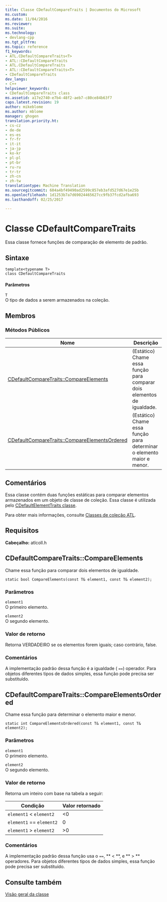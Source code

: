 ```yaml
---
title: Classe CDefaultCompareTraits | Documentos do Microsoft
ms.custom: 
ms.date: 11/04/2016
ms.reviewer: 
ms.suite: 
ms.technology:
- devlang-cpp
ms.tgt_pltfrm: 
ms.topic: reference
f1_keywords:
- ATL.CDefaultCompareTraits<T>
- ATL::CDefaultCompareTraits
- ATL.CDefaultCompareTraits
- ATL::CDefaultCompareTraits<T>
- CDefaultCompareTraits
dev_langs:
- C++
helpviewer_keywords:
- CDefaultCompareTraits class
ms.assetid: a17e2740-e7b4-48f2-aeb7-c80ce84b63f7
caps.latest.revision: 19
author: mikeblome
ms.author: mblome
manager: ghogen
translation.priority.ht:
- cs-cz
- de-de
- es-es
- fr-fr
- it-it
- ja-jp
- ko-kr
- pl-pl
- pt-br
- ru-ru
- tr-tr
- zh-cn
- zh-tw
translationtype: Machine Translation
ms.sourcegitcommit: 604a4bf49490ad2599c857eb3afd527d67e1e25b
ms.openlocfilehash: 1d1253b7a7d69024465627cc9fb37fcd2afba693
ms.lasthandoff: 02/25/2017

---
```

# <a name="cdefaultcomparetraits-class"></a>Classe CDefaultCompareTraits
Essa classe fornece funções de comparação de elemento de padrão.  
  
## <a name="syntax"></a>Sintaxe  
  
```
template<typename T>  
class CDefaultCompareTraits
```  
  
#### <a name="parameters"></a>Parâmetros  
 `T`  
 O tipo de dados a serem armazenados na coleção.  
  
## <a name="members"></a>Membros  
  
### <a name="public-methods"></a>Métodos Públicos  
  
|Nome|Descrição|  
|----------|-----------------|  
|[CDefaultCompareTraits::CompareElements](#compareelements)|(Estático) Chame essa função para comparar dois elementos de igualdade.|  
|[CDefaultCompareTraits::CompareElementsOrdered](#compareelementsordered)|(Estático) Chame essa função para determinar o elemento maior e menor.|  
  
## <a name="remarks"></a>Comentários  
 Essa classe contém duas funções estáticas para comparar elementos armazenados em um objeto de classe de coleção. Essa classe é utilizada pelo [CDefaultElementTraits classe](../../atl/reference/cdefaultelementtraits-class.md).  
  
 Para obter mais informações, consulte [Classes de coleção ATL](../../atl/atl-collection-classes.md).  
  
## <a name="requirements"></a>Requisitos  
 **Cabeçalho:** atlcoll.h  
  
##  <a name="a-namecompareelementsa--cdefaultcomparetraitscompareelements"></a><a name="compareelements"></a>CDefaultCompareTraits::CompareElements  
 Chame essa função para comparar dois elementos de igualdade.  
  
```
static bool CompareElements(const T& element1, const T& element2);
```  
  
### <a name="parameters"></a>Parâmetros  
 `element1`  
 O primeiro elemento.  
  
 `element2`  
 O segundo elemento.  
  
### <a name="return-value"></a>Valor de retorno  
 Retorna VERDADEIRO se os elementos forem iguais; caso contrário, false.  
  
### <a name="remarks"></a>Comentários  
 A implementação padrão dessa função é a igualdade ( `==`) operador. Para objetos diferentes tipos de dados simples, essa função pode precisa ser substituído.  
  
##  <a name="a-namecompareelementsordereda--cdefaultcomparetraitscompareelementsordered"></a><a name="compareelementsordered"></a>CDefaultCompareTraits::CompareElementsOrdered  
 Chame essa função para determinar o elemento maior e menor.  
  
```
static int CompareElementsOrdered(const T& element1, const T& element2);
```  
  
### <a name="parameters"></a>Parâmetros  
 `element1`  
 O primeiro elemento.  
  
 `element2`  
 O segundo elemento.  
  
### <a name="return-value"></a>Valor de retorno  
 Retorna um inteiro com base na tabela a seguir:  
  
|Condição|Valor retornado|  
|---------------|------------------|  
|`element1` < `element2`|<0|  
|`element1` == `element2`|0|  
|`element1` > `element2`|>0|  
  
### <a name="remarks"></a>Comentários  
 A implementação padrão dessa função usa o `==`, ** \< **, e ** > ** operadores. Para objetos diferentes tipos de dados simples, essa função pode precisa ser substituído.  
  
## <a name="see-also"></a>Consulte também  
 [Visão geral da classe](../../atl/atl-class-overview.md)

